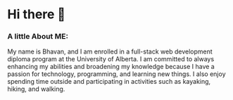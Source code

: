# Hi there 👋

<!--
**paggstudios/paggstudios** is a ✨ _special_ ✨ repository because its `README.md` (this file) appears on your GitHub profile.

Here are some ideas to get you started:

- 🔭 I’m currently working on ...
- 🌱 I’m currently learning ...
- 👯 I’m looking to collaborate on ...
- 🤔 I’m looking for help with ...
- 💬 Ask me about ...
- 📫 How to reach me: ...
- 😄 Pronouns: ...
- ⚡ Fun fact: ...
-->
### A little About ME:

My name is Bhavan, and I am enrolled in a full-stack web development diploma program at the University of Alberta. I am committed to always enhancing my abilities and broadening my knowledge because I have a passion for technology, programming, and learning new things. I also enjoy spending time outside and participating in activities such as kayaking, hiking, and walking.
